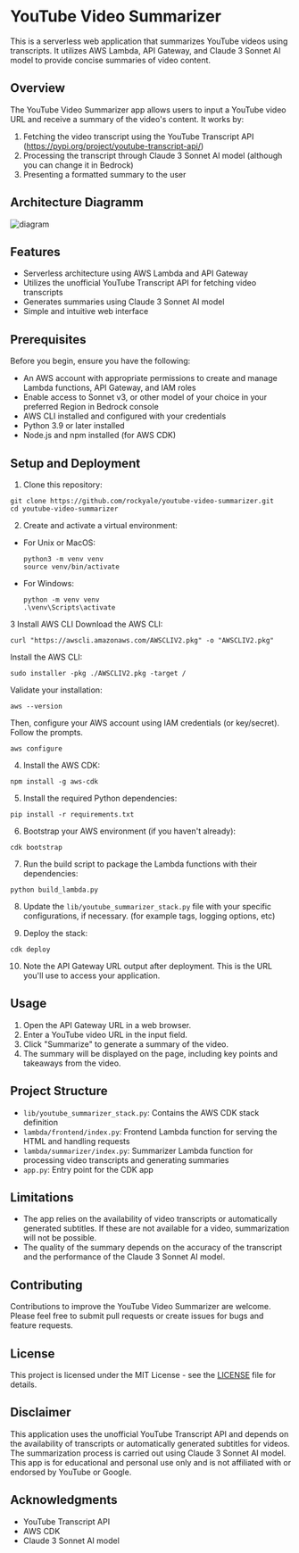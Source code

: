 # YouTube Video Summarizer

This is a serverless web application that summarizes YouTube videos using transcripts. It utilizes AWS Lambda, API Gateway, and Claude 3 Sonnet AI model to provide concise summaries of video content.

## Overview

The YouTube Video Summarizer app allows users to input a YouTube video URL and receive a summary of the video's content. It works by:

1. Fetching the video transcript using the YouTube Transcript API (https://pypi.org/project/youtube-transcript-api/)
2. Processing the transcript through Claude 3 Sonnet AI model (although you can change it in Bedrock)
3. Presenting a formatted summary to the user

## Architecture Diagramm

![diagram](https://github.com/rockyale/youtube-video-summarizer/assets/133587264/a14b16c6-2226-4a20-82e1-76f04ef596cb)

## Features

- Serverless architecture using AWS Lambda and API Gateway
- Utilizes the unofficial YouTube Transcript API for fetching video transcripts
- Generates summaries using Claude 3 Sonnet AI model
- Simple and intuitive web interface

## Prerequisites

Before you begin, ensure you have the following:

- An AWS account with appropriate permissions to create and manage Lambda functions, API Gateway, and IAM roles
- Enable access to Sonnet v3, or other model of your choice in your preferred Region in Bedrock console
- AWS CLI installed and configured with your credentials
- Python 3.9 or later installed
- Node.js and npm installed (for AWS CDK)

## Setup and Deployment
1. Clone this repository:
```
git clone https://github.com/rockyale/youtube-video-summarizer.git
cd youtube-video-summarizer
```

2. Create and activate a virtual environment:
- For Unix or MacOS:
  ```
  python3 -m venv venv
  source venv/bin/activate
  ```
- For Windows:
  ```
  python -m venv venv
  .\venv\Scripts\activate
  ```

3 Install AWS CLI
Download the AWS CLI:
```
curl "https://awscli.amazonaws.com/AWSCLIV2.pkg" -o "AWSCLIV2.pkg"
```
Install the AWS CLI:
```
sudo installer -pkg ./AWSCLIV2.pkg -target /
```

Validate your installation:
```
aws --version
```
Then, configure your AWS account using IAM credentials (or key/secret). Follow the prompts.
```
aws configure
```
4. Install the AWS CDK:
```
npm install -g aws-cdk
```
5. Install the required Python dependencies:
```
pip install -r requirements.txt
```
6. Bootstrap your AWS environment (if you haven't already):
```
cdk bootstrap
```
7. Run the build script to package the Lambda functions with their dependencies:
```
python build_lambda.py
```
8. Update the `lib/youtube_summarizer_stack.py` file with your specific configurations, if necessary. (for example tags, logging options, etc)

9. Deploy the stack:
```
cdk deploy
```
10. Note the API Gateway URL output after deployment. This is the URL you'll use to access your application.
    
## Usage

1. Open the API Gateway URL in a web browser.
2. Enter a YouTube video URL in the input field.
3. Click "Summarize" to generate a summary of the video.
4. The summary will be displayed on the page, including key points and takeaways from the video.

## Project Structure

- `lib/youtube_summarizer_stack.py`: Contains the AWS CDK stack definition
- `lambda/frontend/index.py`: Frontend Lambda function for serving the HTML and handling requests
- `lambda/summarizer/index.py`: Summarizer Lambda function for processing video transcripts and generating summaries
- `app.py`: Entry point for the CDK app

## Limitations

- The app relies on the availability of video transcripts or automatically generated subtitles. If these are not available for a video, summarization will not be possible.
- The quality of the summary depends on the accuracy of the transcript and the performance of the Claude 3 Sonnet AI model.

## Contributing

Contributions to improve the YouTube Video Summarizer are welcome. Please feel free to submit pull requests or create issues for bugs and feature requests.

## License

This project is licensed under the MIT License - see the [LICENSE](LICENSE) file for details.

## Disclaimer

This application uses the unofficial YouTube Transcript API and depends on the availability of transcripts or automatically generated subtitles for videos. The summarization process is carried out using Claude 3 Sonnet AI model. This app is for educational and personal use only and is not affiliated with or endorsed by YouTube or Google.

## Acknowledgments

- YouTube Transcript API
- AWS CDK
- Claude 3 Sonnet AI model
